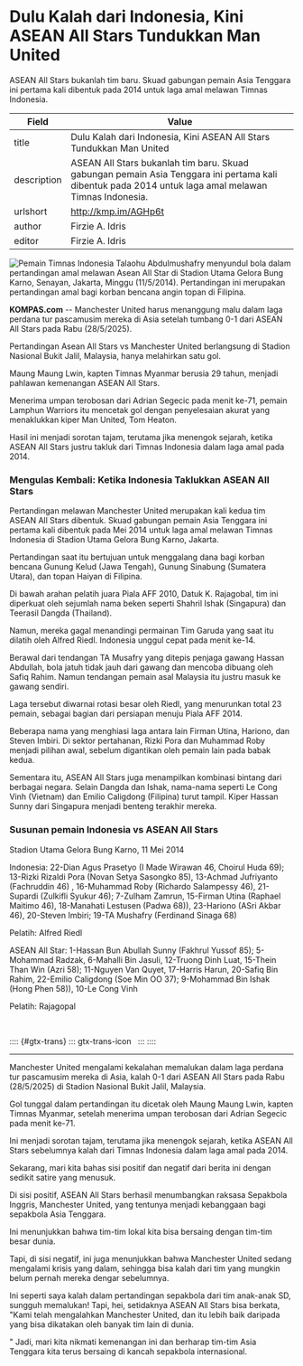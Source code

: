 # Dulu Kalah dari Indonesia, Kini ASEAN All Stars Tundukkan Man United

ASEAN All Stars bukanlah tim baru. Skuad gabungan pemain Asia Tenggara ini pertama kali dibentuk pada 2014 untuk laga amal melawan Timnas Indonesia.

| Field       | Value                                                       |
|-------------|-------------------------------------------------------------|
| title       | Dulu Kalah dari Indonesia, Kini ASEAN All Stars Tundukkan Man United |
| description | ASEAN All Stars bukanlah tim baru. Skuad gabungan pemain Asia Tenggara ini pertama kali dibentuk pada 2014 untuk laga amal melawan Timnas Indonesia. |
| urlshort    | http://kmp.im/AGHp6t |
| author      | Firzie A. Idris |
| editor      | Firzie A. Idris |

![Pemain Timnas Indonesia Talaohu Abdulmushafry menyundul bola dalam pertandingan amal melawan Asean All Star di Stadion Utama Gelora Bung Karno, Senayan, Jakarta, Minggu (11/5/2014). Pertandingan ini merupakan pertandingan amal bagi korban bencana angin topan di Filipina. ](https://asset.kompas.com/crops/xeJorxqO5EmvPyJJin4u2QyhpwI=/0x0:780x390/780x390/data/photo/2014/05/12/0502029ENDO780x390.jpg)

**KOMPAS.com** -- Manchester United harus menanggung malu dalam laga perdana tur pascamusim mereka di Asia setelah tumbang 0-1 dari ASEAN All Stars pada Rabu (28/5/2025).

Pertandingan Asean All Stars vs Manchester United berlangsung di Stadion Nasional Bukit Jalil, Malaysia, hanya melahirkan satu gol. 

Maung Maung Lwin, kapten Timnas Myanmar berusia 29 tahun, menjadi pahlawan kemenangan ASEAN All Stars. 

Menerima umpan terobosan dari Adrian Segecic pada menit ke-71, pemain Lamphun Warriors itu mencetak gol dengan penyelesaian akurat yang menaklukkan kiper Man United, Tom Heaton.

Hasil ini menjadi sorotan tajam, terutama jika menengok sejarah, ketika ASEAN All Stars justru takluk dari Timnas Indonesia dalam laga amal pada 2014.

### Mengulas Kembali: Ketika Indonesia Taklukkan ASEAN All Stars

Pertandingan melawan Manchester United merupakan kali kedua tim ASEAN All Stars dibentuk. Skuad gabungan pemain Asia Tenggara ini pertama kali dibentuk pada Mei 2014 untuk laga amal melawan Timnas Indonesia di Stadion Utama Gelora Bung Karno, Jakarta.

Pertandingan saat itu bertujuan untuk menggalang dana bagi korban bencana Gunung Kelud (Jawa Tengah), Gunung Sinabung (Sumatera Utara), dan topan Haiyan di Filipina.

Di bawah arahan pelatih juara Piala AFF 2010, Datuk K. Rajagobal, tim ini diperkuat oleh sejumlah nama beken seperti Shahril Ishak (Singapura) dan Teerasil Dangda (Thailand).

Namun, mereka gagal menandingi permainan Tim Garuda yang saat itu dilatih oleh Alfred Riedl. Indonesia unggul cepat pada menit ke-14.

Berawal dari tendangan TA Musafry yang ditepis penjaga gawang Hassan Abdullah, bola jatuh tidak jauh dari gawang dan mencoba dibuang oleh Safiq Rahim. Namun tendangan pemain asal Malaysia itu justru masuk ke gawang sendiri.

Laga tersebut diwarnai rotasi besar oleh Riedl, yang menurunkan total 23 pemain, sebagai bagian dari persiapan menuju Piala AFF 2014.

Beberapa nama yang menghiasi laga antara lain Firman Utina, Hariono, dan Steven Imbiri. Di sektor pertahanan, Rizki Pora dan Muhammad Roby menjadi pilihan awal, sebelum digantikan oleh pemain lain pada babak kedua.

Sementara itu, ASEAN All Stars juga menampilkan kombinasi bintang dari berbagai negara. Selain Dangda dan Ishak, nama-nama seperti Le Cong Vinh (Vietnam) dan Emilio Caligdong (Filipina) turut tampil. Kiper Hassan Sunny dari Singapura menjadi benteng terakhir mereka.

### Susunan pemain Indonesia vs ASEAN All Stars 

Stadion Utama Gelora Bung Karno, 11 Mei 2014

Indonesia: 22-Dian Agus Prasetyo (I Made Wirawan 46, Choirul Huda 69); 13-Rizki Rizaldi Pora (Novan Setya Sasongko 85), 13-Achmad Jufriyanto (Fachruddin 46) , 16-Muhammad Roby (Richardo Salampessy 46), 21-Supardi (Zulkifli Syukur 46); 7-Zulham Zamrun, 15-Firman Utina (Raphael Maitimo 46), 18-Manahati Lestusen (Padwa 68)), 23-Hariono (ASri Akbar 46), 20-Steven Imbiri; 19-TA Mushafry (Ferdinand Sinaga 68)

Pelatih: Alfred Riedl

ASEAN All Star: 1-Hassan Bun Abullah Sunny (Fakhrul Yussof 85); 5-Mohammad Radzak, 6-Mahalli Bin Jasuli, 12-Truong Dinh Luat, 15-Thein Than Win (Azri 58); 11-Nguyen Van Quyet, 17-Harris Harun, 20-Safiq Bin Rahim, 22-Emilio Caligdong (Soe Min OO 37); 9-Mohammad Bin Ishak (Hong Phen 58)), 10-Le Cong Vinh

Pelatih: Rajagopal

 

:::: {#gtx-trans}
::: gtx-trans-icon
 
:::
::::

---
Manchester United mengalami kekalahan memalukan dalam laga perdana tur pascamusim mereka di Asia, kalah 0-1 dari ASEAN All Stars pada Rabu (28/5/2025) di Stadion Nasional Bukit Jalil, Malaysia.

 Gol tunggal dalam pertandingan itu dicetak oleh Maung Maung Lwin, kapten Timnas Myanmar, setelah menerima umpan terobosan dari Adrian Segecic pada menit ke-71.

 Ini menjadi sorotan tajam, terutama jika menengok sejarah, ketika ASEAN All Stars sebelumnya kalah dari Timnas Indonesia dalam laga amal pada 2014.



Sekarang, mari kita bahas sisi positif dan negatif dari berita ini dengan sedikit satire yang menusuk.

 Di sisi positif, ASEAN All Stars berhasil menumbangkan raksasa Sepakbola Inggris, Manchester United, yang tentunya menjadi kebanggaan bagi sepakbola Asia Tenggara.

 Ini menunjukkan bahwa tim-tim lokal kita bisa bersaing dengan tim-tim besar dunia.

 Tapi, di sisi negatif, ini juga menunjukkan bahwa Manchester United sedang mengalami krisis yang dalam, sehingga bisa kalah dari tim yang mungkin belum pernah mereka dengar sebelumnya.

 Ini seperti saya kalah dalam pertandingan sepakbola dari tim anak-anak SD, sungguh memalukan! Tapi, hei, setidaknya ASEAN All Stars bisa berkata, "Kami telah mengalahkan Manchester United, dan itu lebih baik daripada yang bisa dikatakan oleh banyak tim lain di dunia.

" Jadi, mari kita nikmati kemenangan ini dan berharap tim-tim Asia Tenggara kita terus bersaing di kancah sepakbola internasional.
